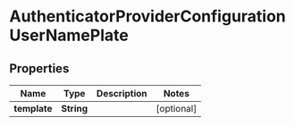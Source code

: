 

# AuthenticatorProviderConfigurationUserNamePlate


## Properties

| Name | Type | Description | Notes |
|------------ | ------------- | ------------- | -------------|
|**template** | **String** |  |  [optional] |



